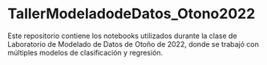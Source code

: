 # TallerModeladodeDatos_Otono2022

Este repositorio contiene los notebooks utilizados durante la clase de Laboratorio de Modelado de Datos de Otoño de 2022, donde se trabajó con múltiples modelos de clasificación y regresión.
